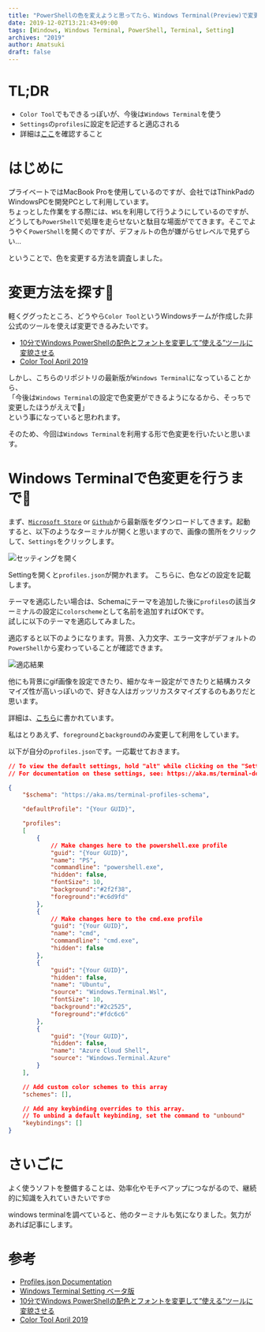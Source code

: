 ```yaml
---
title: "PowerShellの色を変えようと思ってたら、Windows Terminal(Preview)で変更してた"
date: 2019-12-02T13:21:43+09:00
tags: [Windows, Windows Terminal, PowerShell, Terminal, Setting]
archives: "2019"
author: Amatsuki
draft: false
---
```

# TL;DR
- `Color Tool`でもできるっぽいが、今後は`Windows Terminal`を使う
- `Settings`の`profiles`に設定を記述すると適応される
- 詳細は[ここ](https://github.com/microsoft/terminal/blob/master/doc/cascadia/SettingsSchema.md)を確認すること

# はじめに
プライベートではMacBook Proを使用しているのですが、会社ではThinkPadのWindowsPCを開発PCとして利用しています。  
ちょっとした作業をする際には、`WSL`を利用して行うようにしているのですが、どうしても`PowerShell`で処理を走らせないと駄目な場面がでてきます。そこでようやく`PowerShell`を開くのですが、デフォルトの色が嫌がらせレベルで見ずらい…  

ということで、色を変更する方法を調査しました。

# 変更方法を探す🔎
軽くググったところ、どうやら`Color Tool`というWindowsチームが作成した非公式のツールを使えば変更できるみたいです。

- [10分でWindows PowerShellの配色とフォントを変更して”使える”ツールに変貌させる](https://mimimopu.com/windows-powershell-color-font-change/)
- [Color Tool April 2019](https://github.com/microsoft/terminal/releases/tag/1904.29002)

しかし、こちらのリポジトリの最新版が`Windows Terminal`になっていることから、  
「今後は`Windows Terminal`の設定で色変更ができるようになるから、そっちで変更したほうがええで🤗」  
という事になっていると思われます。

そのため、今回は`Windows Terminal`を利用する形で色変更を行いたいと思います。

# Windows Terminalで色変更を行うまで🎨
まず、[`Microsoft Store`](https://www.microsoft.com/store/productId/9N0DX20HK701) or [`Github`](https://github.com/microsoft/terminal/releases/)から最新版をダウンロードしてきます。起動すると、以下のようなターミナルが開くと思いますので、画像の箇所をクリックして、`Settings`をクリックします。

![セッティングを開く](/resources/tried-to-change-powershell-color/1.png)

Settingを開くと`profiles.json`が開かれます。
こちらに、色などの設定を記載します。

テーマを適応したい場合は、Schemaにテーマを追加した後に`profiles`の該当ターミナルの設定に`colorscheme`として名前を追加すればOKです。  
試しに以下のテーマを適応してみました。

<script src="https://gist.github.com/t-eckert/9fd7c587c470e8312f07d8e65182644f.js"></script>

適応すると以下のようになります。背景、入力文字、エラー文字がデフォルトの`PowerShell`から変わっていることが確認できます。

![適応結果](/resources/tried-to-change-powershell-color/2.png)

他にも背景にgif画像を設定できたり、細かなキー設定ができたりと結構カスタマイズ性が高いっぽいので、好きな人はガッツリカスタマイズするのもありだと思います。

詳細は、[こちら](https://github.com/microsoft/terminal/blob/master/doc/cascadia/SettingsSchema.md#background-images-and-icons)に書かれています。

私はとりあえず、`foreground`と`background`のみ変更して利用をしています。

以下が自分の`profiles.json`です。一応載せておきます。

```json
// To view the default settings, hold "alt" while clicking on the "Settings" button.
// For documentation on these settings, see: https://aka.ms/terminal-documentation

{
    "$schema": "https://aka.ms/terminal-profiles-schema",

    "defaultProfile": "{Your GUID}",

    "profiles":
    [
        {
            // Make changes here to the powershell.exe profile
            "guid": "{Your GUID}",
            "name": "PS",
            "commandline": "powershell.exe",
            "hidden": false,
            "fontSize": 10,
            "background":"#2f2f38",
            "foreground":"#c6d9fd"
        },
        {
            // Make changes here to the cmd.exe profile
            "guid": "{Your GUID}",
            "name": "cmd",
            "commandline": "cmd.exe",
            "hidden": false
        },
        {
            "guid": "{Your GUID}",
            "hidden": false,
            "name": "Ubuntu",
            "source": "Windows.Terminal.Wsl",
            "fontSize": 10,
            "background":"#2c2525",
            "foreground":"#fdc6c6"
        },
        {
            "guid": "{Your GUID}",
            "hidden": false,
            "name": "Azure Cloud Shell",
            "source": "Windows.Terminal.Azure"
        }
    ],

    // Add custom color schemes to this array
    "schemes": [],

    // Add any keybinding overrides to this array.
    // To unbind a default keybinding, set the command to "unbound"
    "keybindings": []
}
```

# さいごに
よく使うソフトを整備することは、効率化やモチベアップにつながるので、継続的に知識を入れていきたいです🤓

windows terminalを調べていると、他のターミナルも気になりました。気力があれば記事にします。


# 参考
- [Profiles.json Documentation](https://github.com/microsoft/terminal/blob/master/doc/cascadia/SettingsSchema.md)
- [Windows Terminal Setting ベータ版](https://qiita.com/syui/items/3236495744a16d982464)
- [10分でWindows PowerShellの配色とフォントを変更して”使える”ツールに変貌させる](https://mimimopu.com/windows-powershell-color-font-change/)
- [Color Tool April 2019](https://github.com/microsoft/terminal/releases/tag/1904.29002)